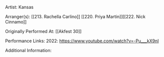 Artist: Kansas

  

Arranger(s): [[213. Rachella Carlino]] [[220. Priya Martin]][[222. Nick Cinnamo]] 

  

Originally Performed At:
[[Akfest 30]]
  

Performance Links:
2022: https://www.youtube.com/watch?v=-Pu___kX9nI
  

Additional Information: